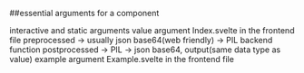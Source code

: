 ##essential arguments for a component

interactive and static arguments 
value argument
Index.svelte in the frontend file
preprocessed -> usually json base64(web friendly) -> PIL
backend function
postprocessed -> PIL -> json base64, output(same data type as value)
example argument
Example.svelte in the frontend file

